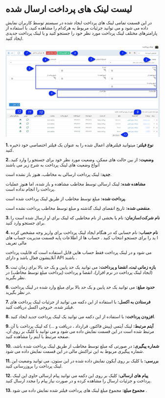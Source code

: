 #  لیست لینک های پرداخت ارسال شده 

در این قسمت تمامی لینک های پرداخت ایجاد شده در سیستم توسط کاربران نمایش داده می شود و می توانید جزئیات مربوط به هرکدام را مشاهده کنید، با استفاده از پارامترهای مختلف لینک پرداخت مورد نظر خود را جستجو کنید و یا لینک پرداخت جدیدی ایجاد کنید.

![](PaymentlinkList.jpg)

**1. نوع فیلتر:** میتوانید فیلترهای اعمال شده را به عنوان یک فیلتر اختصاصی خود ذخیره کنید.

**2.وضعیت:** از بین حالت های ممکن، وضعیت مورد نظر خود برای جستجو را وارد کنید. انواع وضعیت های لینک پرداخت به شرح زیر می باشند

**جدید:** لینک پرداخت ارسالی به مخاطب، هنوز باز نشده است.

**مشاهده شده:** لینک ارسالی توسط مخاطب مشاهده و باز شده، اما هنوز عملیات پرداخت را انجام نداده است.

**پرداخت شده:** مبلغ توسط مخاطب از طریق لینک پرداخت شده است.

**منقضی شده:** تاریخ انقضای لینک گذشته و مبلغ توسط مخاطب پرداخت نشده است.

**3. نام شرکت/سازمان:** نام یا بخشی از نام مخاطبی که لینک برای او ارسال شده است را برای جستجو وارد کنید.

**4. نام حساب:**  نام حسابی که در هنگام ایجاد لینک پرداخت برای واریز وجه مشخص کرده ا ید را برای جستجو انتخاب کنید . حساب ها از اطلاعات پایه قسمت مدیریت حساب های مالی تعریف

می شود و در لینک پرداخت فقط حساب هایی قابل استفاده است که قابلیت پرداخت آنلاینشون فعال باشد و دارای API باشند .

**5. بازه زمانی ثبت، انقضا و پرداخت:** می توانید یک حد پایین و یک حد بالا برای زمان ثبت (ایجاد لینک پرداخت در نرم افزار)، انقضا و پرداخت (پرداخت مبلغ توسط مخاطب) در نظر بگیرید.

**6. حدود مبلغ:** می توانید یک حد پایین و یک حد بالا برای مبلغ وارد شده در لینک پرداخت در نظر بگیرید.

**7. فرستادن به اکسل:** با استفاده از این دکمه می توانید از جزئیات لینک پرداخت های فیلتر شده، خروجی اکسل دریافت کنید.

**8. افزودن پرداخت:** با استفاده از این دکمه می توانید یک لینک پرداخت جدید ایجاد کنید.

**9. آیتم مرتبط:** لینک آیتمی (پیش فاکتور، قرارداد ، دریافت و ...) که لینک پرداخت با آن مرتبط شده است در این قسمت نمایش داده می شود و می توانید با کلیک بر روی آن، صفحه مرتبط با آیتم را مشاهده کنید.

**10. شماره پیگیری:** در صورتی که مبلغ توسط مخاطب از طریق لینک پرداخت شده باشد، شماره پیگیری مربوط به این تراکنش مالی در این قسمت نمایش داده می شود.

**11. بررسی:** با کلیک بر روی آیکون نمایش داده شده در این ستون، می توانید وضعیت این لینک پرداخت را بروزرسانی کنید.

**12. پیام های ارسالی:** کلیک بر روی این دکمه می توانید پیام ارسالی حاوی این لینک پرداخت و جزئیات ارسال را مشاهده کرده و در صورت نیاز پیام را مجدد ارسال کنید.

**13. مجموع مبلغ:** مجموع مبلغ لینک های پرداخت فیلتر شده نمایش داده می شود .



